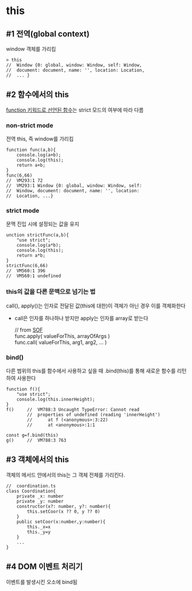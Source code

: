 # this

## #1 전역(global context)
window 객체를 가리킴    

    > this
    //  Window {0: global, window: Window, self: Window,  
    //  document: document, name: '', location: Location,
    //  ... }


## #2 함수에서의 this
[function 키워드로 선언된 함수](./FunctionRegularOrArrow.md)는 strict 모드의 여부에 따라 다름

### non-strict mode
전역 this, 즉 window를 가리킴

    function func(a,b){ 
        console.log(a+b);
        console.log(this);
        return a+b;
    }
    func(6,66)
    //  VM293:1 72
    //  VM293:1 Window {0: global, window: Window, self:
    //  Window, document: document, name: '', location: 
    //  Location, ...}
### strict mode
문맥 진입 시에 설정되는 값을 유지  

    unction strictFunc(a,b){
        "use strict";
        console.log(a*b);
        console.log(this);
        return a*b;
    }
    strictFunc(6,66)
    //  VM560:1 396
    //  VM560:1 undefined

### this의 값을 다른 문맥으로 넘기는 법
call(), apply()는 인자로 전달된 값(this에 대한)이 객체가 아닌 경우 이를 객체화한다  
- call은 인자를 하나하나 받지만 apply는 인자를 array로 받는다

    //  from [SOF](https://stackoverflow.com/questions/1986896/what-is-the-difference-between-call-and-apply#:~:text=Both%20call%20and%20apply%20the%20same%20way.%20It,the%20arguments%20of%20the%20functions%20as%20an%20array.)  
    func.apply( valueForThis, arrayOfArgs )  
    func.call( valueForThis, arg1, arg2, ... )

### bind()
다른 범위의 this를 함수에서 사용하고 싶을 때 .bind(this)를 통해 새로운 함수를 리턴하여 사용한다

    function f(){
        "use strict";
        console.log(this.innerHeight);
    }
    f()     //  VM788:3 Uncaught TypeError: Cannot read 
            //  properties of undefined (reading 'innerHeight')
            //      at f (<anonymous>:3:22)
            //      at <anonymous>:1:1

    const g=f.bind(this)
    g()     //  VM788:3 763


## #3 객체에서의 this
객체의 메서드 안에서의 this는 그 객체 전체를 가리킨다. 

    //  coordination.ts
    class Coordination{
        private _x: number
        private _y: number
        constructor(x?: number, y?: number){
            this.setCoor(x ?? 0, y ?? 0)
        }
        public setCoor(x:number,y:number){
            this._x=x
            this._y=y
        }
        ...
    }


## #4 DOM 이벤트 처리기
이벤트를 발생시킨 오소에 bind됨

